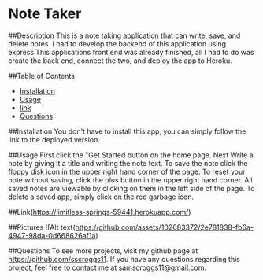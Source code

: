 # Note Taker

  

  ##Description
  This is a note taking application that can write, save, and delete notes. I had to develop the backend of this application  using express.This applications front end was already finished, all I had to do was create the back end, connect the two, and deploy the app to Heroku.

  ##Table of Contents
  - [Installation](#installation)
  - [Usage](#usage)
  - [link](#link)
  - [Questions](#questions)

  ##Installation
  You don't have to install this app, you can simply follow the link to the deployed version.

  ##Usage
  First click the "Get Started button on the home page. Next Write a note by giving it a title and writing the note text. To save the note click the floppy disk icon in the upper right hand corner of the page. To reset your note without saving, click the plus  button in the upper right hand corner. All saved notes are viewable by clicking on them in the left side of the page. To delete a saved app, simply click on the red garbage icon.

  ##Link(https://limitless-springs-59441.herokuapp.com/)
  
  ##Pictures
  ![Alt text(https://github.com/assets/102083372/2e781838-fb6a-4947-98da-0d668626af1a)

  ##Questions
  To see more projects, visit my github page at https://github.com/sscroggs11. If you have any questions regarding this project, feel free to contact me at samscroggs11@gmail.com.
